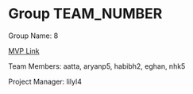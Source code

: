 # Group TEAM_NUMBER
Group Name: 8

[MVP Link](https://docs.google.com/document/d/10f5I7KuchJOceNyl1uaiJ0t9IRC5DIzd/edit?usp=sharing&ouid=106476638032863164371&rtpof=true&sd=true)

Team Members: aatta, aryanp5, habibh2, eghan, nhk5

Project Manager: lilyl4 
